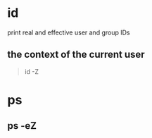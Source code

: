 # id
print real and effective user and group IDs
## the context of the current user
> id -Z

# ps
## ps -eZ

